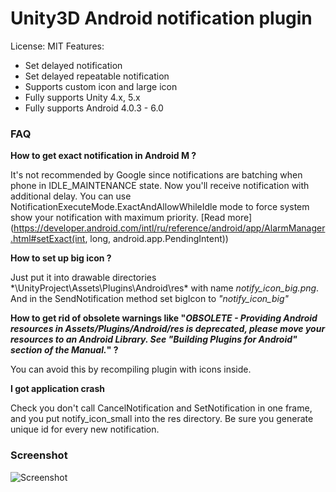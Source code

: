 Unity3D Android notification plugin
=====
License: MIT
Features:
* Set delayed notification
* Set delayed repeatable notification
* Supports custom icon and large icon
* Fully supports Unity 4.x, 5.x
* Fully supports Android 4.0.3 - 6.0

### FAQ

**How to get exact notification in Android M ?**

It's not recommended by Google since notifications are batching when phone in IDLE_MAINTENANCE state. Now you'll receive notification with additional delay. You can use NotificationExecuteMode.ExactAndAllowWhileIdle mode to force system show your notification with maximum priority. [Read more] (https://developer.android.com/intl/ru/reference/android/app/AlarmManager.html#setExact(int, long, android.app.PendingIntent))

**How to set up big icon ?**

Just put it into drawable directories *\UnityProject\Assets\Plugins\Android\res\* with name *notify_icon_big.png*. And in the SendNotification method set bigIcon to *"notify_icon_big"*

**How to get rid of obsolete warnings like "*OBSOLETE - Providing Android resources in Assets/Plugins/Android/res is deprecated, please move your resources to an Android Library. See "Building Plugins for Android" section of the Manual.*" ?**

You can avoid this by recompiling plugin with icons inside.

**I got application crash**

Check you don't call CancelNotification and SetNotification in one frame, and you put notify_icon_small into the res directory. Be sure you generate unique id for every new notification.

### Screenshot
![Screenshot](https://github.com/Agasper/unity-android-notifications/blob/master/screenshot.png?raw=true "Screenshot")
